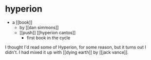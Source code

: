 # hyperion

- a [[book]]
  - by [[dan simmons]]
  - [[push]] [[hyperion cantos]]
    - first book in the cycle

I thought I'd read some of Hyperion, for some reason, but it turns out I didn't. I had mixed it up with [[dying earth]] by [[jack vance]].
